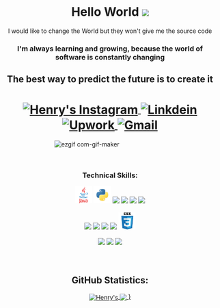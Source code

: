 
<!-- Title -->
<h1 align="center">Hello World 
  <img src="https://raw.githubusercontent.com/iampavangandhi/iampavangandhi/master/gifs/Hi.gif" 
       width="30px">
  </h2></h1>


<!-- Quote -->
<p align="center">I would like to change the World but they won't give me the source code</p>

<h3 align ="center">I'm always learning and growing, because the world of software is constantly changing</h3>

<h2 align ="center">The best way to predict the future is to create it</h2>
  
  <!-- Social Network -->
<h1 align="center">
<a href="https://www.instagram.com/henry_emnesty/">
  <img align="center" 
       alt="Henry's Instagram" 
       width="22px" 
       src="https://user-images.githubusercontent.com/55005374/103146167-0b04ac00-470b-11eb-84fc-db4b7299e4ef.png" />
  </a>
  
<a href="https://www.linkedin.com/in/henry-saya/">
  <img align="center" 
       alt="Linkdein" 
       width="22px" 
       src="https://user-images.githubusercontent.com/55005374/103146171-312a4c00-470b-11eb-8839-992580bb8206.png" />
  </a>

  <a href="https://www.grepper.com/profile/henry-emnesty](https://www.upwork.com/freelancers/~0151a4d5c675f20670">
  <img align="center" 
       alt="Upwork" 
       width="24px" 
       src="https://github.com/HenrySaya/HenrySaya/assets/97274160/8b5d1381-5227-4dda-bd02-94a86da23e14"/>
  </a>
  
<a href="mailto:henryemnesty@gmail.com">
  <img align="center" 
       alt="Gmail" 
       width="22px" 
       src="https://user-images.githubusercontent.com/55005374/103146250-0d1b3a80-470c-11eb-8ead-a92232d45d6e.png" />
  </a>
</h1>




<!-- Background -->

<!-- I do add this "&nbsp;" because I can't center the GIFT, let me know if you know how do it -->
&nbsp;&nbsp;&nbsp;&nbsp;&nbsp;&nbsp;&nbsp;&nbsp;&nbsp;&nbsp;&nbsp;&nbsp;&nbsp;&nbsp;&nbsp;&nbsp;&nbsp;&nbsp;&nbsp;&nbsp;&nbsp;&nbsp;&nbsp;&nbsp;&nbsp;&nbsp;&nbsp;&nbsp;&nbsp;&nbsp;
![ezgif com-gif-maker](https://user-images.githubusercontent.com/55005374/95673501-37764680-0b66-11eb-8ee1-d4f4a2b285d9.gif)

&nbsp;

<!-- Technical Skills -->
<p><H3 align="center"><strong> 
  Technical Skills: 
  </strong></p>
 
  <code><img height="40" src="https://raw.githubusercontent.com/devicons/devicon/master/icons/java/java-original-wordmark.svg"></code>
  <code><img height="40" src="https://raw.githubusercontent.com/github/explore/80688e429a7d4ef2fca1e82350fe8e3517d3494d/topics/python/python.png"></code>
  <code><img height="40" src="https://user-images.githubusercontent.com/55005374/103146298-d98ce000-470c-11eb-973d-3ff9e1b90561.png"></code>
  <code><img height="40" src="https://user-images.githubusercontent.com/55005374/103146335-3d170d80-470d-11eb-9fce-ff775c77b96b.png"></code>
  <code><img height="40" src="https://user-images.githubusercontent.com/55005374/103146218-b57ccf00-470b-11eb-8fcc-aa46cab9253f.png"></code>
  <code><img height="40" src="https://user-images.githubusercontent.com/55005374/95686779-5fdd5f80-0bbd-11eb-9a0b-8eb90d565518.png"></code>
  
  <code><img height="40" src="https://github.com/HenrySaya/HenrySaya/assets/97274160/cf75cad4-503e-4750-a64c-d76f7ffe0735"></code>
  <code><img height="40" src="https://github.com/HenrySaya/HenrySaya/assets/97274160/f55088ad-628a-4ca9-8392-d5b95afb11a1"></code>
  <code><img height="40" src="https://github.com/HenrySaya/HenrySaya/assets/97274160/3d16f45e-4e55-4644-af42-507898a64160"></code>
  <code><img height="40" src="https://user-images.githubusercontent.com/55005374/100187906-b7eecd80-2eae-11eb-8074-b65db8dfaecb.png"></code>
  <code><img height="40" src="https://raw.githubusercontent.com/github/explore/80688e429a7d4ef2fca1e82350fe8e3517d3494d/topics/css/css.png"></code> 

  <code><img height="40" src="https://github.com/HenrySaya/HenrySaya/assets/97274160/28cfed0f-c093-4d4d-934a-2860238d89f3"></code>
  <code><img height="40" src="https://user-images.githubusercontent.com/55005374/95688875-5dcdcd80-0bca-11eb-8915-b3cf9791ca3c.png"></code>
  <code><img height="40" src="https://user-images.githubusercontent.com/55005374/95687670-51de0d80-0bc2-11eb-826b-83fb8c5ec221.png"></code>

  </p>
  
&nbsp;

<!-- GitHub Stats -->
<H2 align="center"><strong>GitHub Statistics: 
  </strong>
</H2>
    <p align="center">
      <div align="center">
    </p>
    
<a href="https://github.com/HenrySaya?tab=repositories">
  <img align="center" 
       src="https://github-readme-stats.vercel.app/api/top-langs/?username=HenrySaya&layout=compact&show_icons=true&title_color=81a1c0&icon_color=79ff97&text_color=d5dbe6&bg_color=2e3440" 
       alt=Henry's favorite languages" />
</a>
  
<a href="https://github.com/HenrySaya">
  <img align="center"
       src="https://github-readme-stats.vercel.app/api?username=HenrySAya&show_icons=true&theme=transparent)" 
</a>
}
